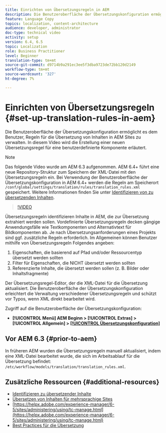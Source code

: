 ```yaml
---
title: Einrichten von Übersetzungsregeln in AEM
description: Die Benutzeroberfläche der Übersetzungskonfiguration ermöglicht es dem Benutzer, Regeln für die Übersetzung von Inhalten in AEM Sites zu verwalten. In diesem Video wird die Erstellung einer neuen Übersetzungsregel für eine benutzerdefinierte Komponente erläutert.
feature: Language Copy
topics: localization, content-architecture
audience: developer, administrator
doc-type: technical video
activity: setup
version: 6.4, 6.5
topic: Localization
role: Business Practitioner
level: Beginner
translation-type: tm+mt
source-git-commit: d9714b9a291ec3ee5f3dba9723de72bb120d2149
workflow-type: tm+mt
source-wordcount: '327'
ht-degree: 7%

---
```



# Einrichten von Übersetzungsregeln {#set-up-translation-rules-in-aem}

Die Benutzeroberfläche der Übersetzungskonfiguration ermöglicht es dem Benutzer, Regeln für die Übersetzung von Inhalten in AEM Sites zu verwalten. In diesem Video wird die Erstellung einer neuen Übersetzungsregel für eine benutzerdefinierte Komponente erläutert.

>[!NOTE]
>
> Das folgende Video wurde am AEM 6.3 aufgenommen. AEM 6.4+ führt eine neue Repository-Struktur zum Speichern der XML-Datei mit den Übersetzungsregeln ein. Bei Verwendung der Benutzeroberfläche der Übersetzungskonfiguration in AEM 6.4+ werden die Regeln am Speicherort `/conf/global/settings/translation/rules/translation_rules.xml` gespeichert. Weitere Informationen finden Sie unter [Identifizieren von zu übersetzenden Inhalten](https://helpx.adobe.com/experience-manager/6-5/sites/administering/using/tc-rules.html).

>[!VIDEO](https://video.tv.adobe.com/v/18135/?quality=9&learn=on)

Übersetzungsregeln identifizieren Inhalte in AEM, die zur Übersetzung extrahiert werden sollen. Vordefinierte Übersetzungsregeln decken gängige Anwendungsfälle wie Textkomponenten und Alternativtext für Bildkomponenten ab. Je nach Übersetzungsanforderungen eines Projekts sind ggf. zusätzliche Regeln erforderlich. Im Allgemeinen können Benutzer mithilfe von Übersetzungsregeln Folgendes angeben:

1. Eigenschaften, die basierend auf Pfad und/oder Ressourcentyp übersetzt werden sollten
2. Filter für Eigenschaften, die NICHT übersetzt werden sollten
3. Referenzierte Inhalte, die übersetzt werden sollen (z. B. Bilder oder Inhaltsfragmente)

Der Übersetzungsregel-Editor, der die XML-Datei für die Übersetzung aktualisiert. Die Benutzeroberfläche der Übersetzungskonfiguration erleichtert die Verwaltung verschiedener Übersetzungsregeln und schützt vor Typos, wenn XML direkt bearbeitet wird.

Zugriff auf die Benutzeroberfläche der Übersetzungskonfiguration:

* **[!UICONTROL Menü]  AEM Beginn >  [!UICONTROL Extras]  >  [!UICONTROL Allgemein] >  [[!UICONTROL Übersetzungskonfiguration]](http://localhost:4502/libs/cq/translation/translationrules/contexts.html)**

## Vor AEM 6.3 {#prior-to-aem}

In früheren AEM wurden die Übersetzungsregeln manuell aktualisiert, indem eine XML-Datei bearbeitet wurde, die sich im Arbeitsablauf für die Übersetzung befindet: `/etc/workflow/models/translation/translation_rules.xml`.

## Zusätzliche Ressourcen {#additional-resources}

* [Identifizieren zu übersetzender Inhalte](https://helpx.adobe.com/experience-manager/6-5/sites/administering/using/tc-rules.html)
* [Übersetzen von Inhalten für mehrsprachige Sites](https://helpx.adobe.com/experience-manager/6-5/sites/administering/using/translation.html)
* [https://helpx.adobe.com/experience-manager/6-5/sites/administering/using/tc-manage.html](https://helpx.adobe.com/experience-manager/6-5/sites/administering/using/tc-manage.html)
* [Best Practices für die Übersetzung](https://helpx.adobe.com/experience-manager/6-5/sites/administering/using/tc-bp.html)
